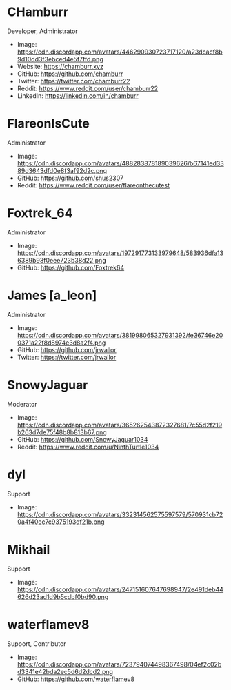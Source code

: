 # CHamburr

Developer, Administrator

- Image: https://cdn.discordapp.com/avatars/446290930723717120/a23dcacf8b9d10dd3f3ebced4e5f7ffd.png
- Website: https://chamburr.xyz
- GitHub: https://github.com/chamburr
- Twitter: https://twitter.com/chamburr22
- Reddit: https://www.reddit.com/user/chamburr22
- LinkedIn: https://linkedin.com/in/chamburr

# FlareonIsCute

Administrator

- Image: https://cdn.discordapp.com/avatars/488283878189039626/b67141ed3389d3643dfd0e8f3af92d2c.png
- GitHub: https://github.com/shus2307
- Reddit: https://www.reddit.com/user/flareonthecutest

# Foxtrek_64

Administrator

- Image: https://cdn.discordapp.com/avatars/197291773133979648/583936dfa136389b93f0eee723b38d22.png
- GitHub: https://github.com/Foxtrek64

# James [a_leon]

Administrator

- Image: https://cdn.discordapp.com/avatars/381998065327931392/fe36746e200371a22f8d8974e3d8a2f4.png
- GitHub: https://github.com/jrwallor
- Twitter: https://twitter.com/jrwallor

# SnowyJaguar

Moderator

- Image: https://cdn.discordapp.com/avatars/365262543872327681/7c55d2f219b263d7de75f48b8b813b67.png
- GitHub: https://github.com/SnowyJaguar1034
- Reddit: https://www.reddit.com/u/NinthTurtle1034

# dyl

Support

- Image: https://cdn.discordapp.com/avatars/332314562575597579/570931cb720a4f40ec7c9375193df21b.png

# Mikhail

Support

- Image: https://cdn.discordapp.com/avatars/247151607647698947/2e491deb44626d23ad1d9b5cdbf0bd90.png

# waterflamev8

Support, Contributor

- Image: https://cdn.discordapp.com/avatars/723794074498367498/04ef2c02bd3341e42bda2ec5d6d2dcd2.png
- GitHub: https://github.com/waterflamev8
